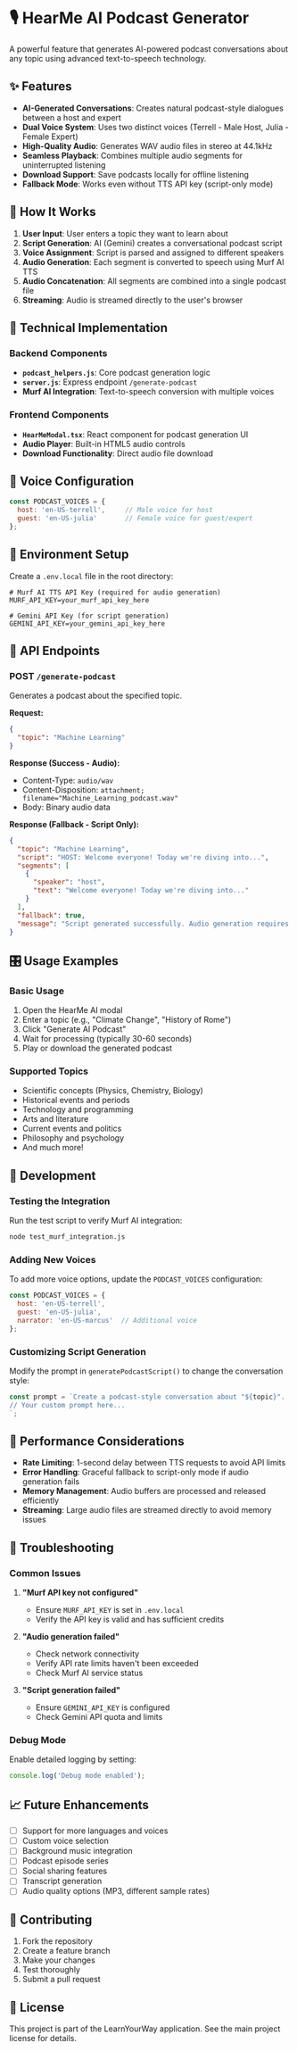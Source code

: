 # 🎙️ HearMe AI Podcast Generator

A powerful feature that generates AI-powered podcast conversations about any topic using advanced text-to-speech technology.

## ✨ Features

- **AI-Generated Conversations**: Creates natural podcast-style dialogues between a host and expert
- **Dual Voice System**: Uses two distinct voices (Terrell - Male Host, Julia - Female Expert)
- **High-Quality Audio**: Generates WAV audio files in stereo at 44.1kHz
- **Seamless Playback**: Combines multiple audio segments for uninterrupted listening
- **Download Support**: Save podcasts locally for offline listening
- **Fallback Mode**: Works even without TTS API key (script-only mode)

## 🎯 How It Works

1. **User Input**: User enters a topic they want to learn about
2. **Script Generation**: AI (Gemini) creates a conversational podcast script
3. **Voice Assignment**: Script is parsed and assigned to different speakers
4. **Audio Generation**: Each segment is converted to speech using Murf AI TTS
5. **Audio Concatenation**: All segments are combined into a single podcast file
6. **Streaming**: Audio is streamed directly to the user's browser

## 🔧 Technical Implementation

### Backend Components

- **`podcast_helpers.js`**: Core podcast generation logic
- **`server.js`**: Express endpoint `/generate-podcast`
- **Murf AI Integration**: Text-to-speech conversion with multiple voices

### Frontend Components

- **`HearMeModal.tsx`**: React component for podcast generation UI
- **Audio Player**: Built-in HTML5 audio controls
- **Download Functionality**: Direct audio file download

## 🎵 Voice Configuration

```javascript
const PODCAST_VOICES = {
  host: 'en-US-terrell',     // Male voice for host
  guest: 'en-US-julia'       // Female voice for guest/expert
};
```

## 🔑 Environment Setup

Create a `.env.local` file in the root directory:

```env
# Murf AI TTS API Key (required for audio generation)
MURF_API_KEY=your_murf_api_key_here

# Gemini API Key (for script generation)
GEMINI_API_KEY=your_gemini_api_key_here
```

## 📡 API Endpoints

### POST `/generate-podcast`

Generates a podcast about the specified topic.

**Request:**
```json
{
  "topic": "Machine Learning"
}
```

**Response (Success - Audio):**
- Content-Type: `audio/wav`
- Content-Disposition: `attachment; filename="Machine_Learning_podcast.wav"`
- Body: Binary audio data

**Response (Fallback - Script Only):**
```json
{
  "topic": "Machine Learning",
  "script": "HOST: Welcome everyone! Today we're diving into...",
  "segments": [
    {
      "speaker": "host",
      "text": "Welcome everyone! Today we're diving into..."
    }
  ],
  "fallback": true,
  "message": "Script generated successfully. Audio generation requires Murf AI API key."
}
```

## 🎛️ Usage Examples

### Basic Usage
1. Open the HearMe AI modal
2. Enter a topic (e.g., "Climate Change", "History of Rome")
3. Click "Generate AI Podcast"
4. Wait for processing (typically 30-60 seconds)
5. Play or download the generated podcast

### Supported Topics
- Scientific concepts (Physics, Chemistry, Biology)
- Historical events and periods
- Technology and programming
- Arts and literature
- Current events and politics
- Philosophy and psychology
- And much more!

## 🔧 Development

### Testing the Integration

Run the test script to verify Murf AI integration:

```bash
node test_murf_integration.js
```

### Adding New Voices

To add more voice options, update the `PODCAST_VOICES` configuration:

```javascript
const PODCAST_VOICES = {
  host: 'en-US-terrell',
  guest: 'en-US-julia',
  narrator: 'en-US-marcus'  // Additional voice
};
```

### Customizing Script Generation

Modify the prompt in `generatePodcastScript()` to change the conversation style:

```javascript
const prompt = `Create a podcast-style conversation about "${topic}". 
// Your custom prompt here...
`;
```

## 🚀 Performance Considerations

- **Rate Limiting**: 1-second delay between TTS requests to avoid API limits
- **Error Handling**: Graceful fallback to script-only mode if audio generation fails
- **Memory Management**: Audio buffers are processed and released efficiently
- **Streaming**: Large audio files are streamed directly to avoid memory issues

## 🐛 Troubleshooting

### Common Issues

1. **"Murf API key not configured"**
   - Ensure `MURF_API_KEY` is set in `.env.local`
   - Verify the API key is valid and has sufficient credits

2. **"Audio generation failed"**
   - Check network connectivity
   - Verify API rate limits haven't been exceeded
   - Check Murf AI service status

3. **"Script generation failed"**
   - Ensure `GEMINI_API_KEY` is configured
   - Check Gemini API quota and limits

### Debug Mode

Enable detailed logging by setting:
```javascript
console.log('Debug mode enabled');
```

## 📈 Future Enhancements

- [ ] Support for more languages and voices
- [ ] Custom voice selection
- [ ] Background music integration
- [ ] Podcast episode series
- [ ] Social sharing features
- [ ] Transcript generation
- [ ] Audio quality options (MP3, different sample rates)

## 🤝 Contributing

1. Fork the repository
2. Create a feature branch
3. Make your changes
4. Test thoroughly
5. Submit a pull request

## 📄 License

This project is part of the LearnYourWay application. See the main project license for details.
